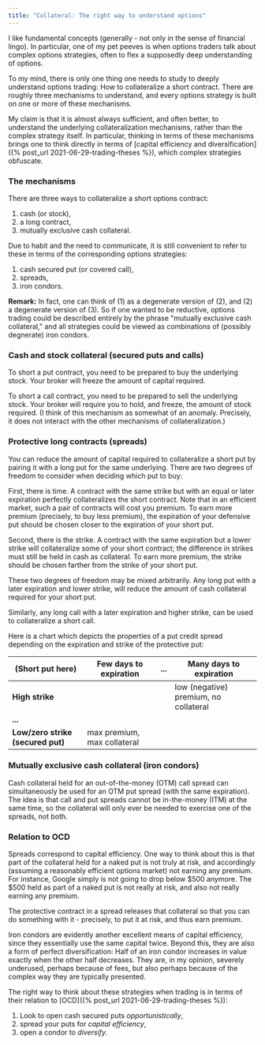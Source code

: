 ```yaml
---
title: "Collateral: The right way to understand options"
---
```


I like fundamental concepts (generally - not only in the sense of financial lingo). In particular, one of my pet peeves is when options traders talk about complex options strategies, often to flex a supposedly deep understanding of options.

To my mind, there is only one thing one needs to study to deeply understand options trading: How to collateralize a short contract. There are roughly three mechanisms to understand, and every options strategy is built on one or more of these mechanisms.

My claim is that it is almost always sufficient, and often better, to understand the underlying collateralization mechanisms, rather than the complex strategy itself. In particular, thinking in terms of these mechanisms brings one to think directly in terms of [capital efficiency and diversification]({% post_url 2021-06-29-trading-theses %}), which complex strategies obfuscate.



### The mechanisms

There are three ways to collateralize a short options contract:

1. cash (or stock),
2. a long contract,
3. mutually exclusive cash collateral.

Due to habit and the need to communicate, it is still convenient to refer to these in terms of the corresponding options strategies:

1. cash secured put (or covered call),
2. spreads,
3. iron condors. 

__Remark:__ In fact, one can think of (1) as a degenerate version of (2), and (2) a degenerate version of (3). So if one wanted to be reductive, options trading could be described entirely by the phrase "mutually exclusive cash collateral," and all strategies could be viewed as combinations of (possibly degnerate) iron condors.

### Cash and stock collateral (secured puts and calls)

To short a put contract, you need to be prepared to buy the underlying stock. Your broker will freeze the amount of capital required.

To short a call contract, you need to be prepared to sell the underlying stock. Your broker will require you to hold, and freeze, the amount of stock required. (I think of this mechanism as somewhat of an anomaly. Precisely, it does not interact with the other mechanisms of collateralization.)

### Protective long contracts (spreads)

You can reduce the amount of capital required to collateralize a short put by pairing it with a long put for the same underlying. There are two degrees of freedom to consider when deciding which put to buy:

First, there is time. A contract with the same strike but with an equal or later expiration perfectly collateralizes the short contract. Note that in an efficient market, such a pair of contracts will cost you premium. To earn more premium (precisely, to buy less premium), the expiration of your defensive put should be chosen closer to the expiration of your short put.

Second, there is the strike. A contract with the same expiration but a lower strike will collateralize some of your short contract; the difference in strikes must still be held in cash as collateral. To earn more premium, the strike should be chosen farther from the strike of your short put.

These two degrees of freedom may be mixed arbitrarily. Any long put with a later expiration and lower strike, will reduce the amount of cash collateral required for your short put.

Similarly, any long call with a later expiration and higher strike, can be used to collateralize a short call. 

Here is a chart which depicts the properties of a put credit spread depending on the expiration and strike of the protective put:

| (Short put here)     | Few days to expiration |  ... | Many days to expiration |
| ----------- | ----------- | ----------- | ----------- |
| __High strike__   ||| low (negative) premium, no collateral    |
| __...__   | 
| __Low/zero strike (secured put)__   |max premium, max collateral |


### Mutually exclusive cash collateral (iron condors)

Cash collateral held for an out-of-the-money (OTM) call spread can simultaneously be used for an OTM put spread (with the same expiration). The idea is that call and put spreads cannot be in-the-money (ITM) at the same time, so the collateral will only ever be needed to exercise one of the spreads, not both.


### Relation to OCD

Spreads correspond to capital efficiency. One way to think about this is that part of the collateral held for a naked put is not truly at risk, and accordingly (assuming a reasonably efficient options market) not earning any premium. For instance, Google simply is not going to drop below $500 anymore. The $500 held as part of a naked put is not really at risk, and also not really earning any premium.

The protective contract in a spread releases that collateral so that you can do something with it - precisely, to put it at risk, and thus earn premium.

Iron condors are evidently another excellent means of capital efficiency, since they essentially use the same capital twice. Beyond this, they are also a form of perfect diversification: Half of an iron condor increases in value exactly when the other half decreases. They are, in my opinion, severely underused, perhaps because of fees, but also perhaps because of the complex way they are typically presented.

The right way to think about these strategies when trading is in terms of their relation to [OCD]({% post_url 2021-06-29-trading-theses %}):

1. Look to open cash secured puts _opportunistically_,
2. spread your puts for _capital efficiency_,
3. open a condor to _diversify_.
